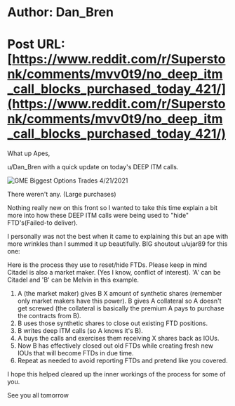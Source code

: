 # Author: Dan_Bren
# Post URL: [https://www.reddit.com/r/Superstonk/comments/mvv0t9/no_deep_itm_call_blocks_purchased_today_421/](https://www.reddit.com/r/Superstonk/comments/mvv0t9/no_deep_itm_call_blocks_purchased_today_421/)


What up Apes,

u/Dan_Bren with a quick update on today's DEEP ITM calls.

![GME Biggest Options Trades 4\/21\/2021](https://preview.redd.it/0rve0srysmu61.png?width=1226&format=png&auto=webp&s=e12f5155f7ecc8bc1d7e2963ba12eef3863c2e63)

There weren't any. (Large purchases)

Nothing really new on this front so I wanted to take this time explain a bit more into how these DEEP ITM calls were being used to "hide" FTD's(Failed-to deliver).

I personally was not the best when it came to explaining this but an ape with more wrinkles than I summed it up beautifully. BIG shoutout u/ujar89 for this one:

Here is the process they use to reset/hide FTDs. Please keep in mind Citadel is also a market maker. (Yes I know, conflict of interest). 'A' can be Citadel and 'B' can be Melvin in this example.

1. A (the market maker) gives B X amount of synthetic shares (remember only market makers have this power). B gives A collateral so A doesn't get screwed (the collateral is basically the premium A pays to purchase the contracts from B).
2. B uses those synthetic shares to close out existing FTD positions.
3. B writes deep ITM calls (so A knows it's B).
4. A buys the calls and exercises them receiving X shares back as IOUs.
5. Now B has effectively closed out old FTDs while creating fresh new IOUs that will become FTDs in due time.
6. Repeat as needed to avoid reporting FTDs and pretend like you covered.

I hope this helped cleared up the inner workings of the process for some of you.

See you all tomorrow